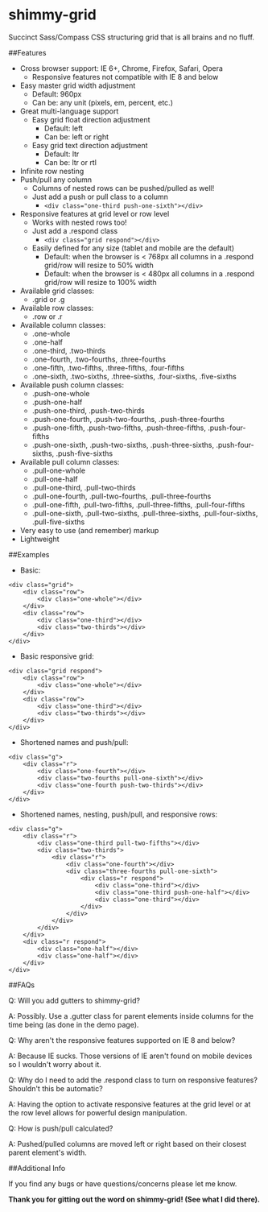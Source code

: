 shimmy-grid
===========

Succinct Sass/Compass CSS structuring grid that is all brains and no fluff.

##Features

* Cross browser support: IE 6+, Chrome, Firefox, Safari, Opera
	* Responsive features not compatible with IE 8 and below
* Easy master grid width adjustment
	* Default: 960px
	* Can be: any unit (pixels, em, percent, etc.)
* Great multi-language support
	* Easy grid float direction adjustment
		* Default: left
		* Can be: left or right
	* Easy grid text direction adjustment
		* Default: ltr
		* Can be: ltr or rtl
* Infinite row nesting
* Push/pull any column
	* Columns of nested rows can be pushed/pulled as well!
	* Just add a push or pull class to a column
		* `<div class="one-third push-one-sixth"></div>`
* Responsive features at grid level or row level
	* Works with nested rows too!
	* Just add a .respond class
		* `<div class="grid respond"></div>`
	* Easily defined for any size (tablet and mobile are the default)
		* Default: when the browser is < 768px all columns in a .respond grid/row will resize to 50% width
		* Default: when the browser is < 480px all columns in a .respond grid/row will resize to 100% width
* Available grid classes:
	* .grid or .g
* Available row classes:
	* .row or .r
* Available column classes:
	* .one-whole
	* .one-half
	* .one-third, .two-thirds
	* .one-fourth, .two-fourths, .three-fourths
	* .one-fifth, .two-fifths, .three-fifths, .four-fifths
	* .one-sixth, .two-sixths, .three-sixths, .four-sixths, .five-sixths
* Available push column classes:
	* .push-one-whole
	* .push-one-half
	* .push-one-third, .push-two-thirds
	* .push-one-fourth, .push-two-fourths, .push-three-fourths
	* .push-one-fifth, .push-two-fifths, .push-three-fifths, .push-four-fifths
	* .push-one-sixth, .push-two-sixths, .push-three-sixths, .push-four-sixths, .push-five-sixths
* Available pull column classes:
	* .pull-one-whole
	* .pull-one-half
	* .pull-one-third, .pull-two-thirds
	* .pull-one-fourth, .pull-two-fourths, .pull-three-fourths
	* .pull-one-fifth, .pull-two-fifths, .pull-three-fifths, .pull-four-fifths
	* .pull-one-sixth, .pull-two-sixths, .pull-three-sixths, .pull-four-sixths, .pull-five-sixths
* Very easy to use (and remember) markup
* Lightweight

##Examples

* Basic:

```
<div class="grid">
	<div class="row">
		<div class="one-whole"></div>
	</div>
	<div class="row">
		<div class="one-third"></div>
		<div class="two-thirds"></div>
	</div>
</div>
```

* Basic responsive grid:

```
<div class="grid respond">
	<div class="row">
		<div class="one-whole"></div>
	</div>
	<div class="row">
		<div class="one-third"></div>
		<div class="two-thirds"></div>
	</div>
</div>
```

* Shortened names and push/pull:

```
<div class="g">
	<div class="r">
		<div class="one-fourth"></div>
		<div class="two-fourths pull-one-sixth"></div>
        <div class="one-fourth push-two-thirds"></div>
	</div>
</div>
```

* Shortened names, nesting, push/pull, and responsive rows:

```
<div class="g">
	<div class="r">
		<div class="one-third pull-two-fifths"></div>
		<div class="two-thirds">
			<div class="r">
				<div class="one-fourth"></div>
				<div class="three-fourths pull-one-sixth">
					<div class="r respond">
						<div class="one-third"></div>
						<div class="one-third push-one-half"></div>
						<div class="one-third"></div>
					</div>
				</div>
			</div>
		</div>
	</div>
	<div class="r respond">
		<div class="one-half"></div>
		<div class="one-half"></div>
	</div>
</div>
```

##FAQs

Q: Will you add gutters to shimmy-grid?

A: Possibly. Use a .gutter class for parent elements inside columns for the time being (as done in the demo page).

Q: Why aren't the responsive features supported on IE 8 and below?

A: Because IE sucks. Those versions of IE aren't found on mobile devices so I wouldn't worry about it.

Q: Why do I need to add the .respond class to turn on responsive features? Shouldn't this be automatic?

A: Having the option to activate responsive features at the grid level or at the row level allows for powerful design manipulation.

Q: How is push/pull calculated?

A: Pushed/pulled columns are moved left or right based on their closest parent element's width.

##Additional Info

If you find any bugs or have questions/concerns please let me know.

**Thank you for gitting out the word on shimmy-grid! (See what I did there).**